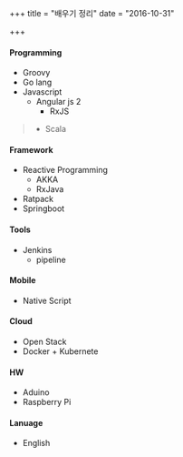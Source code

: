 +++
title = "배우기 정리"
date = "2016-10-31"

+++

#### Programming
- Groovy
- Go lang
- Javascript
  - Angular js 2
    - RxJS

>- Scala

#### Framework
- Reactive Programming
  - AKKA
  - RxJava
- Ratpack
- Springboot

#### Tools
- Jenkins
  - pipeline

#### Mobile
- Native Script

#### Cloud
- Open Stack
- Docker + Kubernete


#### HW
- Aduino
- Raspberry Pi


#### Lanuage
- English
